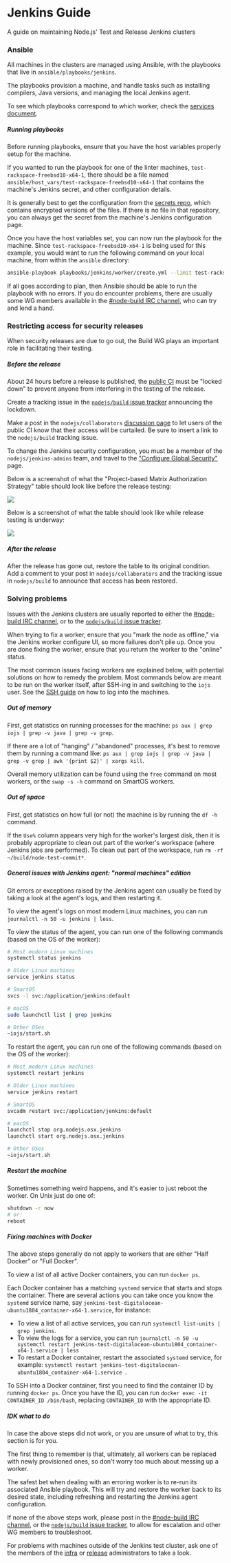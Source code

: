 # Jenkins Guide

A guide on maintaining Node.js' Test and Release Jenkins clusters

### Ansible

All machines in the clusters are managed using Ansible, with the
playbooks that live in `ansible/playbooks/jenkins`.

The playbooks provision a machine, and handle tasks such as installing
compilers, Java versions, and managing the local Jenkins agent.

To see which playbooks correspond to which worker, check the [services
document](doc/services.md).

##### Running playbooks

Before running playbooks, ensure that you have the host variables
properly setup for the machine.

If you wanted to run the playbook for one of the linter machines,
`test-rackspace-freebsd10-x64-1`, there should be a file named
`ansible/host_vars/test-rackspace-freebsd10-x64-1` that contains the machine's
Jenkins secret, and other configuration details.

It is generally best to get the configuration from the [secrets repo][], which
contains encrypted versions of the files. If there is no file in that
repository, you can always get the secret from the machine's Jenkins configuration
page.

Once you have the host variables set, you can now run the playbook for
the machine. Since `test-rackspace-freebsd10-x64-1` is being used for
this example, you would want to run the following command on your local
machine, from within the `ansible` directory:

```bash
ansible-playbook playbooks/jenkins/worker/create.yml --limit test-rackspace-freebsd10-x64-1
```

If all goes according to plan, then Ansible should be able to run the
playbook with no errors. If you do encounter problems, there are usually
some WG members available in the
[#node-build IRC channel](irc://irc.freenode.net/node-build), who can try and
lend a hand.

### Restricting access for security releases

When security releases are due to go out, the Build WG plays an
important role in facilitating their testing.

##### Before the release

About 24 hours before a release is published, the [public CI](https://ci.nodejs.org)
must be "locked down" to prevent anyone from interfering in the testing of the
release.

Create a tracking issue in the [`nodejs/build` issue tracker](https://github.com/nodejs/build/issues) announcing the lockdown.

Make a post in the `nodejs/collaborators` [discussion page](https://github.com/orgs/nodejs/teams/collaborators)
to let users of the public CI know that their access will be curtailed.
Be sure to insert a link to the `nodejs/build` tracking issue.

To change the Jenkins security configuration, you must be a member of
the `nodejs/jenkins-admins` team, and travel to the ["Configure Global
Security"](https://ci.nodejs.org/configureSecurity/) page.

Below is a screenshot of what the "Project-based Matrix Authorization Strategy"
table should look like before the release testing:

![](../static-assets/jenkins-authorization-normal.png)

Below is a screenshot of what the table should look like while release
testing is underway:

![](../static-assets/jenkins-authorization-sec.png)

##### After the release

After the release has gone out, restore the table to its original
condition. Add a comment to your post in `nodejs/collaborators` and the
tracking issue in `nodejs/build` to announce that access has been
restored.

### Solving problems

Issues with the Jenkins clusters are usually reported to either the
[#node-build IRC channel](irc://irc.freenode.net/node-build), or to the
[`nodejs/build` issue tracker](https://github.com/nodejs/build/issues).

When trying to fix a worker, ensure that you "mark the node as offline,"
via the Jenkins worker configure UI, so more failures don't pile up.
Once you are done fixing the worker, ensure that you return the worker
to the "online" status.

The most common issues facing workers are explained below, with potential
solutions on how to remedy the problem. Most commands below are meant to
be run on the worker itself, after SSH-ing in and switching to the
`iojs` user. See the [SSH guide](./ssh.md) on how to log into the machines.

##### Out of memory

First, get statistics on running processes for the machine: `ps aux | grep iojs | grep -v java | grep -v grep`.

If there are a lot of "hanging" / "abandoned" processes, it's best to
remove them by running a command like: `ps aux | grep iojs | grep -v java | grep -v grep | awk '{print $2}' | xargs kill`.

Overall memory utilization can be found using the `free` command on most
workers, or the `swap -s -h` command on SmartOS workers.

##### Out of space

First, get statistics on how full (or not) the machine is by running the
`df -h` command.

If the `Use%` column appears very high for the worker's largest disk,
then it is probably appropriate to clean out part of the worker's
workspace (where Jenkins jobs are performed). To clean out part of the
workspace, run `rm -rf ~/build/node-test-commit*`.

##### General issues with Jenkins agent: "normal machines" edition

Git errors or exceptions raised by the Jenkins agent can usually be
fixed by taking a look at the agent's logs, and then restarting it.

To view the agent's logs on most modern Linux machines, you can run
`journalctl -n 50 -u jenkins | less`.

To view the status of the agent, you can run one of the following
commands (based on the OS of the worker):

```bash
# Most modern Linux machines
systemctl status jenkins

# Older Linux machines
service jenkins status

# SmartOS
svcs -l svc:/application/jenkins:default

# macOS
sudo launchctl list | grep jenkins

# Other OSes
~iojs/start.sh
```

To restart the agent, you can run one of the following commands (based
on the OS of the worker):

```bash
# Most modern Linux machines
systemctl restart jenkins

# Older Linux machines
service jenkins restart

# SmartOS
svcadm restart svc:/application/jenkins:default

# macOS
launchctl stop org.nodejs.osx.jenkins
launchctl start org.nodejs.osx.jenkins

# Other OSes
~iojs/start.sh
```

##### Restart the machine

Sometimes something weird happens, and it's easier to just reboot the
worker.
On Unix just do one of:

```bash
shutdown -r now
# or:
reboot
```

##### Fixing machines with Docker

The above steps generally do not apply to workers that are either
"Half Docker" or "Full Docker".

To view a list of all active Docker containers, you can run `docker ps`.

Each Docker container has a matching `systemd` service that starts and
stops the container. There are several actions you can take once you
know the `systemd` service name, say `jenkins-test-digitalocean-ubuntu1804_container-x64-1.service`, for instance:

- To view a list of all active services, you can run
`systemctl list-units | grep jenkins`.
- To view the logs for a service, you can run `journalctl -n 50 -u systemctl restart jenkins-test-digitalocean-ubuntu1804_container-x64-1.service | less`
- To restart a Docker container, restart the associated `systemd` service, for
example:
`systemctl restart jenkins-test-digitalocean-ubuntu1804_container-x64-1.service `.

To SSH into a Docker container, first you need to find the container
ID by running `docker ps`. Once you have the ID, you can run `docker
exec -it CONTAINER_ID /bin/bash`, replacing `CONTAINER_ID` with the
appropriate ID.

##### IDK what to do

In case the above steps did not work, or you are unsure of what to try,
this section is for you.

The first thing to remember is that, ultimately, all workers can be
replaced with newly provisioned ones, so don't worry too much about
messing up a worker.

The safest bet when dealing with an erroring worker is to re-run its
associated Ansible playbook. This will try and restore the worker back
to its desired state, including refreshing and restarting the Jenkins
agent configuration.

If none of the above steps work, please post in the
[#node-build IRC channel](irc://irc.freenode.net/node-build), or the
[`nodejs/build` issue tracker](https://github.com/nodejs/build/issues), to allow
for escalation and other WG members to troubleshoot.

For problems with machines outside of the Jenkins test cluster, ask one
of the members of the [infra](https://github.com/nodejs/build#infra-admins) or
[release](https://github.com/nodejs/build#release-admins) administrators to
take a look.

[secrets repo]: https://github.com/nodejs-private/secrets
